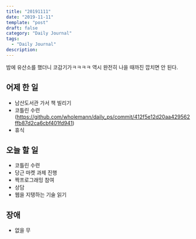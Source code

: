 ```yaml
---
title: "20191111"
date: "2019-11-11"
template: "post"
draft: false
category: "Daily Journal"
tags:
  - "Daily Journal"
description:
---
```


밤에 유산소를 했더니 코감기가ㅋㅋㅋㅋ
역시 완전히 나을 때까진 깝치면 안 된다.

## 어제 한 일

* 남산도서관 가서 책 빌리기
* 코틀린 수련(https://github.com/wholemann/daily_ps/commit/412f5e12d20aa429562ffb87d2ca6cbf401fd941)
* 휴식

## 오늘 할 일

* 코틀린 수련
* 당근 마켓 과제 진행
* 짝프로그래밍 참여
* 상담
* 웹을 지탱하는 기술 읽기

## 장애

* 없을 무
